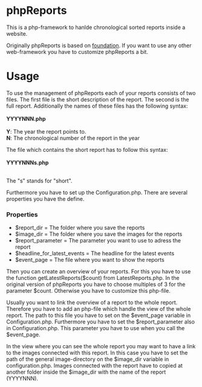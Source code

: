 # phpReports
This is a php-framework to hanlde chronological sorted reports inside a website.

Originally phpReports is based on <a href="http://foundation.zurb.com/">foundation</a>. If you want to use any other web-framework you have to customize phpReports a bit.

# Usage
To use the management of phpReports each of your reports consists of two files. The first file is the short description of the report. The second is the full report. Additionally the names of these files has the following syntax:
</br>
</br>
<b>YYYYNNN.php</b>
</br>
</br>
<b>Y</b>: The year the report points to.</br>
<b>N</b>: The chronological number of the report in the year

The file which contains the short report has to follow this syntax:
</br>
</br>
<b>YYYYNNNs.php</b>
</br>
</br>

The "s" stands for "short".

Furthermore you have to set up the Configuration.php. There are several properties you have the define.

<h3>Properties</h3>
<ul>
<li>$report_dir = The folder where you save the reports</li>
<li>$image_dir = The folder where you save the images for the reports</li>
<li>$report_parameter = The parameter you want to use to adress the report</li>
<li>$headline_for_latest_events = The headline for the latest events</li>
<li>$event_page = The file where you want to show the reports</li>
</ul>

Then you can create an overview of your reports. For this you have to use the function getLatestReports($count) from LatestReports.php.
In the original version of phpReports you have to choose multiples of 3 for the parameter $count.
Otherwise you have to customize this php-file.

Usually you want to link the overview of a report to the whole report. Therefore you have to add an php-file which handle the view of the whole report. The path to this file you have to set on the $event_page variable in Configuration.php. Furthermore you have to set the $report_parameter also in Configuration.php. This parameter you have to use when you call the $event_page.

In the view where you can see the whole report you may want to have a link to the images connected with this report. In this case you have to set the path of the general image-directory on the $image_dir variable in configuration.php. Images connected with the report have to copied at another folder inside the $image_dir with the name of the report (YYYYNNN).




